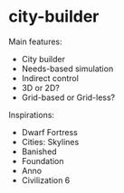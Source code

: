 # city-builder

Main features:
* City builder
* Needs-based simulation
* Indirect control
* 3D or 2D?
* Grid-based or Grid-less?

Inspirations:
* Dwarf Fortress
* Cities: Skylines
* Banished
* Foundation
* Anno
* Civilization 6
